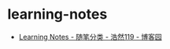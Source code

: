 # learning-notes

* [Learning Notes - 随笔分类 - 浩然119 - 博客园](https://www.cnblogs.com/pegasus923/category/273739.html)
